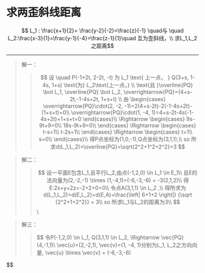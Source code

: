 <!-- <script type="text/javascript" src="http://cdn.mathjax.org/mathjax/latest/MathJax.js?config=TeX-AMS-MML_HTMLorMML"></script>
<script type="text/x-mathjax-config">
    MathJax.Hub.Config({
      tex2jax: {
     inlineMath: [['$', '$']]}, messageStyle: "none" });
</script> -->
# 求两歪斜线距离
 $$ L_1 : \frac{x+1}{2}= \frac{y-2}{-2}=\frac{z}{-1} \quad与 \quad L_2:\frac{x-3}{1}=\frac{y-1}{-4}=\frac{z-1}{1}\quad 互为歪斜线，\\
求L_1,L_2之距离$$ 
___
> 解一：
>> $$
 设 \quad P(-1+2t, 2-2t, -t) 为 L_1 \text{ 上一点， }
  Q(3+s, 1-4s, 1+s) \text{为} L_2\text{上一点，} \\
  \text{且 }\overline{PQ} \bot L_1, \overline{PQ} \bot L_2,
  \overrightarrow{PQ}=(4+s-2t,-1-4s+2t, 1+s+t) \\
  由 \begin{cases}
  \overrightarrow{PQ}\cdot(2, -2, -1)=2(4+s-2t)-2(-1-4s+2t)-(1+s+t)=0\\
  \overrightarrow{PQ}\cdot(1, -4, 1)=4+s-2t-4s(-1-4s+2t)+1+s+t=0
     \end{cases}\\
  \Rightarrow \begin{cases}
  9s-9t+9=0\\
  18s-9t+9=0\\
   \end{cases}
  \Rightarrow 
  \begin{cases}
    t-s=1\\
    t-2s=1\\
  \end{cases}
  \Rightarrow
  \begin{cases}
  t=1\\
  s=0\\
  \end{cases}\\
  得P点坐标为(1,0,-1),Q点坐标为(3,1,1),\\
  so 所求d(L_1,L_2)=\overline{PQ}=\sqrt{2^2+1^2+2^2}=3
 $$

> 解二：
>> $$
设一平面E包含L_1,且平行L_2,由点(-1,2,0) \in L_1 \in E_1\\
且E的法向量为(2,-2,-1) \times (1,-4,1)=(-6,-3,-6) = -3(2,1,2)\\
得E:2x+y+2z=-2+2+0=0\\
令点A(3,1,1) \in L_2 ,\\
得所求为d(L_1,L_2)=d(E,L_2)=d(E,A)=\frac{\left| 6+1+2 \right|} {\sqrt {2^2+1+2^2}} = 3\\
so 所求L_1与L_2的距离为3\\
$$\

> 解三：
>> $$
 令P(-1,2,0) \in L_1, Q(3,1,1) \in L_2, \Rightarrow \vec{PQ}(4,-1,1)\\
 \vec{u}=(2,-2,1), \vec{v}=(1, -4, 1)分别为L_1, L_2之方向向量,
 \vec{u} \times \vec{v} = (-6,-3,-6)
  
 $$